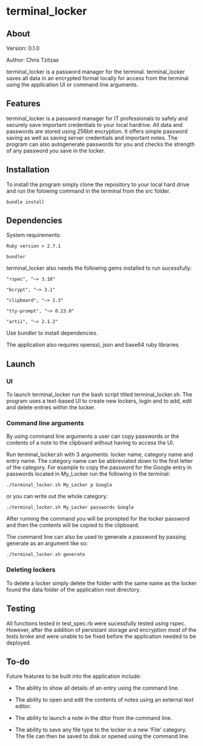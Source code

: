 # terminal_locker

## About

Version: 0.1.0

Author: Chris Tzitzas

terminal_locker is a password manager for the terminal. terminal_locker saves all data in an encrypted format locally for access from the terminal using the application UI or command line arguments.

## Features

terminal_locker is a password manager for IT professionals to safely and securely save important credentials to your local hardrive. All data and passwords are stored using 256bit encryption. It offers simple password saving as well as saving server credentials and important notes. The program can also autogenerate passwords for you and checks the strength of any password you save in the locker.

## Installation

To install the program simply clone the repository to your local hard drive and run the folowing command in the terminal from the src folder.

`bundle install`

## Dependencies

System requirements:

`Ruby version > 2.7.1`

`bundler`

terminal_locker also needs the following gems installed to run sucessfully:

`"rspec", "~> 3.10"`

`"bcrypt", "~> 3.1"`

`"clipboard", "~> 1.3"`

`"tty-prompt", "~> 0.23.0"`

`"artii", "~> 2.1.2"`

Use bundler to install dependencies.

The application also requires openssl, json and base64 ruby libraries


## Launch

### UI

To launch terminal_locker run the bash script titled terminal_locker.sh. The program uses a text-based UI to create new lockers, login and to add, edit and delete entries within the locker.

### Command line arguments

By using command line arguments a user can copy passwords or the contents of a note to the clipboard without having to access the UI.

Run terminal_locker.sh with 3 arguments: locker name, category name and entry name. The category name can be abbreviated down to the first letter of the category. For example to copy the password for the Google entry in passwords located in My_Locker run the following in the terminal:

`./terminal_locker.sh My_Locker p Google`

or you can write out the whole category:

`./terminal_locker.sh My_Locker passwords Google`

After running the command you will be prompted for the locker password and then the contents will be copied to the clipboard.

The command line can also be used to generate a password by passing generate as an argument like so:

`./terminal_locker.sh generate`

### Deleting lockers

To delete a locker simply delete the folder with the same name as the locker found the data folder of the application root directory.


## Testing

All functions tested in test_spec.rb were sucessfully tested using rspec. However, after the addition of persistant storage and encryption most of the tests broke and were unable to be fixed before the application needed to be deployed.

## To-do

Future features to be built into the application include:

- The ability to show all details of an entry using the command line.

- The ability to open and edit the contents of notes using an external text editor.

- The ability to launch a note in the ditor from the command line.

- The ability to save any file type to the locker in a new 'File' category. The file can then be saved to disk or opened using the command line. 


